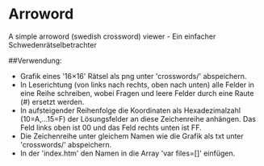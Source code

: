 # Arroword
A simple arroword (swedish crossword) viewer - Ein einfacher Schwedenrätselbetrachter

##Verwendung:
- Grafik eines '16×16' Rätsel als png unter 'crosswords/' abspeichern.
- In Leserichtung (von links nach rechts, oben nach unten) alle Felder in eine Reihe schreiben, wobei Fragen und leere Felder durch eine Raute (#) ersetzt werden.
- In aufsteigender Reihenfolge die Koordinaten als Hexadezimalzahl (10=A,...15=F) der Lösungsfelder an diese Zeichenreihe anhängen. Das Feld links oben ist 00 und das Feld rechts unten ist FF.
- Die Zeichenreihe unter gleichem Namen wie die Grafik als txt unter 'crosswords/' abspeichern.
- In der 'index.htm' den Namen in die Array 'var files=[]' einfügen.
